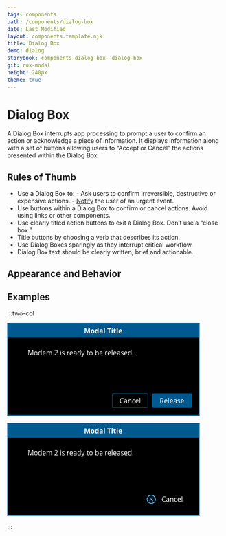 ```yaml
---
tags: components
path: /components/dialog-box
date: Last Modified
layout: components.template.njk
title: Dialog Box
demo: dialog
storybook: components-dialog-box--dialog-box
git: rux-modal
height: 240px
theme: true
---
```


# Dialog Box

A Dialog Box interrupts app processing to prompt a user to confirm an action or acknowledge a piece of information. It displays information along with a set of buttons allowing users to “Accept or Cancel” the actions presented within the Dialog Box.

## Rules of Thumb

- Use a Dialog Box to: - Ask users to confirm irreversible, destructive or expensive actions. - [Notify](/patterns/notifications) the user of an urgent event.
- Use buttons within a Dialog Box to confirm or cancel actions. Avoid using links or other components.
- Use clearly titled action buttons to exit a Dialog Box. Don’t use a “close box.”
- Title buttons by choosing a verb that describes its action.
- Use Dialog Boxes sparingly as they interrupt critical workflow.
- Dialog Box text should be clearly written, brief and actionable.

## Appearance and Behavior

## Examples

:::two-col

![Do: Use buttons within a Dialog Box to confirm or cancel actions.](/img/components/modal-do-1.png "Do: Use buttons within a Dialog Box to confirm or cancel actions.")

![Don’t: Use links or other components to confirm or cancel actions.](/img/components/modal-dont-1.png "Don’t: Use links or other components to confirm or cancel actions.")

:::
